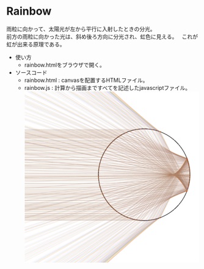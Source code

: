 # Rainbow
雨粒に向かって、太陽光が左から平行に入射したときの分光。  
前方の雨粒に向かった光は、斜め後ろ方向に分光され、虹色に見える。  
これが虹が出来る原理である。    	  
- 使い方
	- rainbow.htmlをブラウザで開く。
- ソースコード
	- rainbow.html : canvasを配置するHTMLファイル。
	- rainbow.js : 計算から描画まですべてを記述したjavascriptファイル。
![alt text](rainbow_demo.png)
